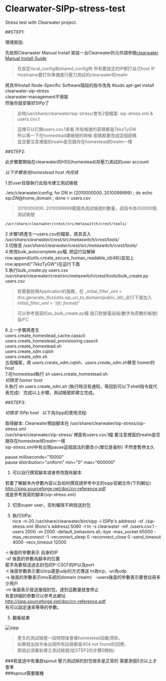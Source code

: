 # Clearwater-SIPp-stress-test
Stress test with Clearwater project.


##STEP1:

環境架設:

先依照Clearwater Manual Install 架設一台Clearwater的元件請參閱[clearwater Manual Install Guide](http://clearwater.readthedocs.io/en/stable/Manual_Install.html )  
>在設定local_config和shared_config時 所有要設定的IP都打自己host IP  
>Hostname要打你準備進行壓力測試的clearwater的realm

將其中Install Node-Specific Software階段的指令改為
    #sudo apt-get install clearwater-sip-stress    
clearwater-management不用裝  
然後你就安裝好SIPp了  
>此時/usr/share/clearwater/sip-stress/會有2個檔案: sip-stress.xml & users.csv.1     

>這裡可以打開users.csv.1來看 所有帳號的密碼都是7kkzTyGW  
>所以等一下在homestead建帳號的時候 密碼都要改成這個密碼  
>並且要注意裡面的realm是否跟存在homestead的realm一樣  

##STEP2:

此步驟要開始在clearwater的HSS(homestead)存壓力測試的user account  

*以下步驟皆在homestead host 內完成* 

1.於user目錄執行此指令建立測試帳號  

./etc/clearwater/config; for DN in {2010000000..2010099999} ; do echo sip:$DN@$home_domain ; done > users.csv     

>2010000000..2010099999範圍為測試帳號的數量，該指令為100000個測試帳號  

```sh
/usr/share/clearwater/crest/src/metaswitch/crest/tools/
``` 

2.步驟1將產生一users.csv的檔案，將其丟入 */usr/share/clearwater/crest/src/metaswitch/crest/tools/*  
3.切換至 */usr/share/clearwater/crest/src/metaswitch/crest/tools/*  
4.修改bulk_autocomplete.py檔, 把這行註解掉row.append(utils.create_secure_human_readable_id(48))並加上row.append("7kkzTyGW")在這行下面  
5.執行bulk_create.py users.csv  
/usr/share/clearwater/crest/src/metaswitch/crest/tools/bulk_create.py users.csv    
>若需要啟用Application的服務，在
_initial_filter_xml = ifcs.generate_ifcs(utils.sip_uri_to_domain(public_id))_此行下面加入
_initial_filter_xml = '(ifc format)'_

>可以參考我寫的as_bulk_create.py檔 我只對接電話端(數字為奇數的帳號)設iFC

6.上一步驟將產生  
users.create_homestead_cache.casscli  
users.create_homestead_provisioning.casscli  
users.create_homestead.sh  
users.create_xdm.cqlsh  
users.create_xdm.sh  
五個檔案，將 *users.create_xdm.cqlsh、users.create_xdm.sh*移至 homer的host  
7.在homestead執行 sh users.create_homestead.sh   
*切換至 homer host*  
8.執行 sh users.create_xdm.sh (執行時沒有通知，等回到可以下shell指令就代表完成)  
完成以上步驟，測試帳號即建立完成。  


##STEP3:

*切換至 SIPp host*  
以下為Sipp的使用流程:

取得腳本:
Clearwater預設腳本在 /usr/share/clearwater/sip-stress/sip-stress.xml  
/usr/share/clearwater/sip-stress/ 裡面有users.csv.1檔 要注意裡面的realm是否跟存在homestead的realm一樣  
sip-stress.xml中有出現pause這個語法的要改小(單位是毫秒) 不然會暫停太久  

pause milliseconds="10000"    
pause distribution="uniform" min="0" max="600000"    

1.	可以自行撰寫腳本或者修改既有腳本

若要了解腳本內參數內容以及如何撰寫請參考中文的sipp官網文件(下列網址)  
http://sipp.sourceforge.net/doc/cn-reference.pdf  
或是參考我寫的腳本(sip-stress.xml)  

2.	切至super user，否則權限不夠發送封包  

3.	執行SIPp:  
nice -n-20 /usr/share/clearwater/bin/sipp -i (SIPp's address) -sf ./sip-stress.xml (Bono's address):5060 -t tn -s clearwater -inf ./users.csv.1 -users 2000 -m 2000 -default_behaviors all,-bye -max_socket 65000 -max_reconnect -1 -reconnect_sleep 0 -reconnect_close 0 -send_timeout 4000 -recv_timeout 12000

-i 後面的參數表示 自身的IP  
-sf 後面的參數為腳本的位置  
藍字為要發送過去封包的P-CSCF的IP以及port  
-t 後面參數表示要以tcp還是udp的方式傳送 tn為tcp、un為udp  
-s 後面的參數表示ims系統的domain (realm)   
-users後面的參數表示要會註冊多少用戶  
-m 後面表示發送幾個封包，達到這數量就會停止  
有更詳細的參數可以參考此網址  
http://sipp.sourceforge.net/doc/cn-reference.pdf  
有可以設定速率等等的參數。  

5.	觀看結果

![sipp](http://i.imgur.com/dJHrRRb.jpg)  


>產生的測試帳號一段時間後會被homestead自動清除，  
>如果發出指令後出現所有註冊都是404 not found的回應，  
>那就必須重新建立測試帳號(從STEP2的步驟5開始)  


###若是途中有重啟sprout 壓力測試掉的封包很多是正常的 需要測個5次以上才會準  
###sprout需要暖機
